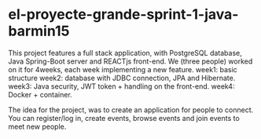 # el-proyecte-grande-sprint-1-java-barmin15
This project features a full stack application, with PostgreSQL database, Java Spring-Boot server and REACTjs front-end.
We (three people) worked on it for 4weeks, each week implementing a new feature.
week1: basic structure
week2: database with JDBC connection, JPA and Hibernate.
week3: Java security, JWT token + handling on the front-end.
week4: Docker + container.

The idea for the project, was to create an application for people to connect.
You can register/log in, create events, browse events and join events to meet new people.  
